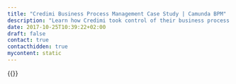 ```yaml
---
title: "Credimi Business Process Management Case Study | Camunda BPM"
description: "Learn how Credimi took control of their business process automation and improved efficiency in their organization with Camunda. Camunda is the leader for workflow automation based on Java and BPMN 2.0. "
date: 2017-10-25T10:39:22+02:00
draft: false
contact: true
contacthidden: true
mycontent: static
---
```

{{<case-study-single
company="Credimi"
companydescription="<p>Credimi is a new lending product dedicated to small and medium-sized enterprises and institutional investors.</p><p>Credimi mission is to make invoice financing for SME, faster, simpler and more transparent than any other available alternative.</p>"
customerquote=""
teaser=""
usecase=""
videolink=""
logo="//images.ctfassets.net/vpidbgnakfvf/5wrsWYhS36w0OYQamqUmya/4e9beb7a1c066099a6a040d00dee315e/credimi.svg"
pdf=""
thumbnail="">}}